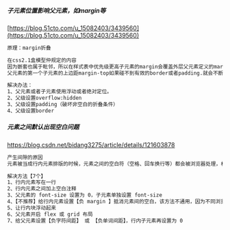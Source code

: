 ##### 子元素位置影响父元素，如margin等

[https://blog.51cto.com/u_15082403/3439560](https://blog.51cto.com/u_15082403/3439560)

```html
原理：margin折叠

在css2.1盒模型仲规定的内容
因为嵌套也属于毗邻，所以在样式表中优先级更高子元素的margin会覆盖外层父元素定义的margin。
父元素的第一个子元素的上边距margin-top如果碰不到有效的border或者padding.就会不断一层一层的找自己 “领导”(父元素，祖先元素)的麻烦。只要给领导设置个有效的 border或者padding就可以有效的管制这个目无领导的margin防止它越级，假传圣旨，把自己的margin当领导的margin执行。

解决办法：
1、父元素或者子元素使用浮动或者绝对定位。
2、父级设置overflow:hidden
3、父级设置padding（破坏非空白的折叠条件）
4、父级设置border
```

##### 元素之间默认出现空白问题

https://blog.csdn.net/bidang3275/article/details/121603878

```html
产生间隙的原因
元素被当成行内元素排版的时候，元素之间的空白符（空格、回车换行等）都会被浏览器处理，根据 white-space 的处理方式（默认是 normal ，合并多余空白），所以元素之间就出现了空隙。并且行内元素之间的间距会随着字体的大小而变化，当行内元素 font-size:16px 时，Chrome 浏览器的间距为 8px 。

解决方法【7个】
1、行内元素写在一行
2、行内元素之间加上空白注释
3、父元素的 font-size 设置为 0，子元素单独设置 font-size
4、【不推荐】给行内元素设置【负 margin 】抵消元素间的空白，该方法不通用，因为不同浏览器之间行内元素间隙大小不统一
5、让行内块浮动起来
6、父元素开启 flex 或 grid 布局
7、给父元素设置【负字符间距】 或 【负单词间距】，行内子元素再设置为 0
```

